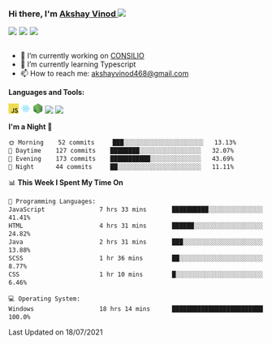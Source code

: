 ### Hi there, I'm [Akshay Vinod ](https://akshayvinod.live)<img src="https://media.giphy.com/media/hvRJCLFzcasrR4ia7z/giphy.gif" width="25px"></a>
<a href="https://www.linkedin.com/in/akshay-vinod/">
  <img align="left"  width="21px" src="https://img.icons8.com/fluent/48/000000/linkedin.png"/>
</a>
<a href="https://twitter.com/_akshay_vinod">
  <img align="left"  width="21px" src="https://img.icons8.com/fluent/48/000000/twitter.png"/>
</a>
<a href="https://discord.gg/bQYHPV93MD">
  <img align="left" width="21px" src="https://img.icons8.com/fluent/48/000000/discord-new-logo.png" />
</a>

<br />
<br />

- 🔭 I’m currently working on [CONSILIO](https://akshay-vinod.github.io/CONSILIO/)<!-- <img align="center" width="20" src="https://i.ibb.co/Wxsn61G/logo.png" /> -->
- 🌱 I’m currently learning Typescript
- 📫 How to reach me: akshayvinod468@gmail.com


**Languages and Tools:**  

<code><img height="20" src="https://raw.githubusercontent.com/github/explore/80688e429a7d4ef2fca1e82350fe8e3517d3494d/topics/javascript/javascript.png"></code>
<code><img height="20" src="https://raw.githubusercontent.com/github/explore/80688e429a7d4ef2fca1e82350fe8e3517d3494d/topics/react/react.png"></code>
<code><img height="20" src="https://raw.githubusercontent.com/github/explore/80688e429a7d4ef2fca1e82350fe8e3517d3494d/topics/nodejs/nodejs.png"></code>
<code><img height="20" src="https://img.icons8.com/color/48/000000/figma.png"/></code>
<code><img height="20" src="https://img.icons8.com/color/50/000000/python.png"/></code>

<!--START_SECTION:waka-->
**I'm a Night 🦉** 

```text
🌞 Morning    52 commits     ███░░░░░░░░░░░░░░░░░░░░░░   13.13% 
🌆 Daytime    127 commits    ████████░░░░░░░░░░░░░░░░░   32.07% 
🌃 Evening    173 commits    ███████████░░░░░░░░░░░░░░   43.69% 
🌙 Night      44 commits     ██░░░░░░░░░░░░░░░░░░░░░░░   11.11%

```


📊 **This Week I Spent My Time On** 

```text
💬 Programming Languages: 
JavaScript               7 hrs 33 mins       ██████████░░░░░░░░░░░░░░░   41.41% 
HTML                     4 hrs 31 mins       ██████░░░░░░░░░░░░░░░░░░░   24.82% 
Java                     2 hrs 31 mins       ███░░░░░░░░░░░░░░░░░░░░░░   13.88% 
SCSS                     1 hr 36 mins        ██░░░░░░░░░░░░░░░░░░░░░░░   8.77% 
CSS                      1 hr 10 mins        █░░░░░░░░░░░░░░░░░░░░░░░░   6.46%

💻 Operating System: 
Windows                  18 hrs 14 mins      █████████████████████████   100.0%

```


 Last Updated on 18/07/2021
<!--END_SECTION:waka-->
